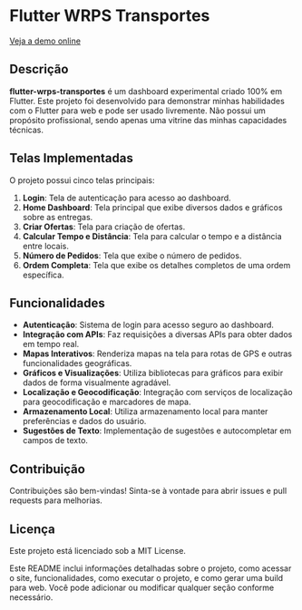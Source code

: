 # Flutter WRPS Transportes
[Veja a demo online](https://wilsonricardopereirasilveira.github.io/flutter-wrps-transportes/)

## Descrição

**flutter-wrps-transportes** é um dashboard experimental criado 100% em Flutter. Este projeto foi desenvolvido para demonstrar minhas habilidades com o Flutter para web e pode ser usado livremente. Não possui um propósito profissional, sendo apenas uma vitrine das minhas capacidades técnicas.

## Telas Implementadas

O projeto possui cinco telas principais:
1. **Login**: Tela de autenticação para acesso ao dashboard.
2. **Home Dashboard**: Tela principal que exibe diversos dados e gráficos sobre as entregas.
3. **Criar Ofertas**: Tela para criação de ofertas.
4. **Calcular Tempo e Distância**: Tela para calcular o tempo e a distância entre locais.
5. **Número de Pedidos**: Tela que exibe o número de pedidos.
6. **Ordem Completa**: Tela que exibe os detalhes completos de uma ordem específica.

## Funcionalidades

- **Autenticação**: Sistema de login para acesso seguro ao dashboard.
- **Integração com APIs**: Faz requisições a diversas APIs para obter dados em tempo real.
- **Mapas Interativos**: Renderiza mapas na tela para rotas de GPS e outras funcionalidades geográficas.
- **Gráficos e Visualizações**: Utiliza bibliotecas para gráficos para exibir dados de forma visualmente agradável.
- **Localização e Geocodificação**: Integração com serviços de localização para geocodificação e marcadores de mapa.
- **Armazenamento Local**: Utiliza armazenamento local para manter preferências e dados do usuário.
- **Sugestões de Texto**: Implementação de sugestões e autocompletar em campos de texto.

## Contribuição
Contribuições são bem-vindas! Sinta-se à vontade para abrir issues e pull requests para melhorias.

## Licença
Este projeto está licenciado sob a MIT License.

Este README inclui informações detalhadas sobre o projeto, como acessar o site, funcionalidades, como executar o projeto, e como gerar uma build para web. Você pode adicionar ou modificar qualquer seção conforme necessário.